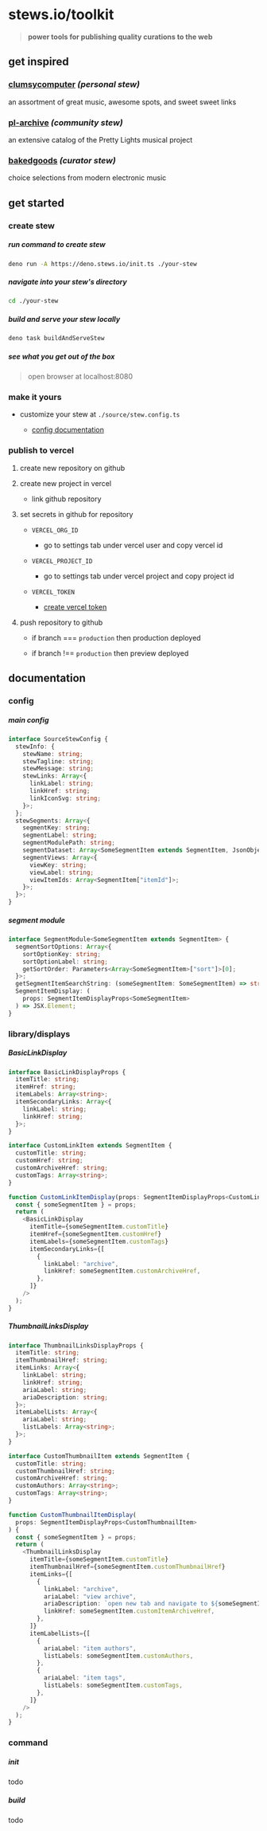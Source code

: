 # stews.io/toolkit

> **power tools for publishing quality curations to the web**

## get inspired

### [clumsycomputer](https://www.clumsycomputer.stews.io) _(personal stew)_

an assortment of great music, awesome spots, and sweet sweet links

### [pl-archive](https://www.prettylights.stews.io) _(community stew)_

an extensive catalog of the Pretty Lights musical project

### [bakedgoods](https://www.bakedgoods.stews.io) _(curator stew)_

choice selections from modern electronic music

## get started

### create stew

##### run command to create stew

```bash
deno run -A https://deno.stews.io/init.ts ./your-stew
```

##### navigate into your stew's directory

```bash
cd ./your-stew
```

##### build and serve your stew locally

```bash
deno task buildAndServeStew
```

##### see what you get out of the box

> open browser at localhost:8080

### make it yours

- customize your stew at `./source/stew.config.ts`

  - [config documentation](#config)

### publish to vercel

1. create new repository on github

2. create new project in vercel

   - link github repository

3. set secrets in github for repository

   - `VERCEL_ORG_ID`

     - go to settings tab under vercel user and copy vercel id

   - `VERCEL_PROJECT_ID`

     - go to settings tab under vercel project and copy project id

   - `VERCEL_TOKEN`

     - [create vercel token](https://vercel.com/account/tokens)

4. push repository to github

   - if branch === `production` then production deployed

   - if branch !== `production` then preview deployed

## documentation

### config

##### main config

```typescript
interface SourceStewConfig {
  stewInfo: {
    stewName: string;
    stewTagline: string;
    stewMessage: string;
    stewLinks: Array<{
      linkLabel: string;
      linkHref: string;
      linkIconSvg: string;
    }>;
  };
  stewSegments: Array<{
    segmentKey: string;
    segmentLabel: string;
    segmentModulePath: string;
    segmentDataset: Array<SomeSegmentItem extends SegmentItem, JsonObject>;
    segmentViews: Array<{
      viewKey: string;
      viewLabel: string;
      viewItemIds: Array<SegmentItem["itemId"]>;
    }>;
  }>;
}
```

##### segment module

```typescript
interface SegmentModule<SomeSegmentItem extends SegmentItem> {
  segmentSortOptions: Array<{
    sortOptionKey: string;
    sortOptionLabel: string;
    getSortOrder: Parameters<Array<SomeSegmentItem>["sort"]>[0];
  }>;
  getSegmentItemSearchString: (someSegmentItem: SomeSegmentItem) => string;
  SegmentItemDisplay: (
    props: SegmentItemDisplayProps<SomeSegmentItem>
  ) => JSX.Element;
}
```

### library/displays

##### BasicLinkDisplay

```typescript
interface BasicLinkDisplayProps {
  itemTitle: string;
  itemHref: string;
  itemLabels: Array<string>;
  itemSecondaryLinks: Array<{
    linkLabel: string;
    linkHref: string;
  }>;
}
```

```typescript
interface CustomLinkItem extends SegmentItem {
  customTitle: string;
  customHref: string;
  customArchiveHref: string;
  customTags: Array<string>;
}

function CustomLinkItemDisplay(props: SegmentItemDisplayProps<CustomLinkItem>) {
  const { someSegmentItem } = props;
  return (
    <BasicLinkDisplay
      itemTitle={someSegmentItem.customTitle}
      itemHref={someSegmentItem.customHref}
      itemLabels={someSegmentItem.customTags}
      itemSecondaryLinks={[
        {
          linkLabel: "archive",
          linkHref: someSegmentItem.customArchiveHref,
        },
      ]}
    />
  );
}
```

##### ThumbnailLinksDisplay

```typescript
interface ThumbnailLinksDisplayProps {
  itemTitle: string;
  itemThumbnailHref: string;
  itemLinks: Array<{
    linkLabel: string;
    linkHref: string;
    ariaLabel: string;
    ariaDescription: string;
  }>;
  itemLabelLists: Array<{
    ariaLabel: string;
    listLabels: Array<string>;
  }>;
}
```

```typescript
interface CustomThumbnailItem extends SegmentItem {
  customTitle: string;
  customThumbnailHref: string;
  customArchiveHref: string;
  customAuthors: Array<string>;
  customTags: Array<string>;
}

function CustomThumbnailItemDisplay(
  props: SegmentItemDisplayProps<CustomThumbnailItem>
) {
  const { someSegmentItem } = props;
  return (
    <ThumbnailLinksDisplay
      itemTitle={someSegmentItem.customTitle}
      itemThumbnailHref={someSegmentItem.customThumbnailHref}
      itemLinks={[
        {
          linkLabel: "archive",
          ariaLabel: "view archive",
          ariaDescription: `open new tab and navigate to ${someSegmentItem.customItemArchiveHref}`,
          linkHref: someSegmentItem.customItemArchiveHref,
        },
      ]}
      itemLabelLists={[
        {
          ariaLabel: "item authors",
          listLabels: someSegmentItem.customAuthors,
        },
        {
          ariaLabel: "item tags",
          listLabels: someSegmentItem.customTags,
        },
      ]}
    />
  );
}
```

### command

##### init

todo

##### build

todo
